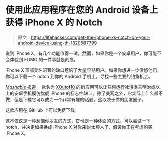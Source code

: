 # 使用此应用程序在您的 Android 设备上获得 iPhone X 的 Notch

> 原文：<https://lifehacker.com/get-the-iphone-xs-notch-on-your-android-device-using-th-1820587799>

说到 iPhone X，有几个功能值得一试。然而，如果你是一个安卓用户，你可能不会体验到 FOMO 的一件事就是刻痕。



iPhone X 顶部臭名昭著的缺口惹恼了大量早期用户。如果你想进一步激怒他们，你可以下载一个 notch 到你的 Android 手机上，寻找一些主要的钓鱼机会。

[*Mashable* 报道](http://mashable.com/2017/09/18/iphone-x-notch-android-app/#pgR.KFn3KOqr) 一款名为 [XOutof10](https://github.com/idoideas/XOutOf10) 的新应用可以让任何运行冰淇淋三明治或以上的安卓手机模仿旗舰 iPhone 的标志性缺口。除了美观之外，它实际上什么都不做，但是下载它可以成为一个非常有趣的话题，这取决于你的朋友圈子。

这款应用在 GitHub 上可以免费下载。

这不仅仅是一种惹恼你朋友的方式，它也是一种体面的方式，可以尝试一下 notch，并决定如果换成 iPhone X 对你来说太烦人了，假设你正在考虑购买 iPhone X。